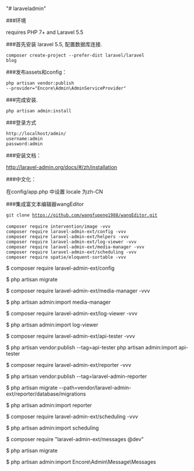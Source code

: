 "# laraveladmin" 

###环境

requires PHP 7+ and Laravel 5.5

###首先安装 laravel 5.5, 配置数据库连接.

<code>composer create-project --prefer-dist laravel/laravel blog</code>

###发布assets和config：

<code>php artisan vendor:publish --provider="Encore\Admin\AdminServiceProvider"</code>

###完成安装.

<code>php artisan admin:install</code>

###登录方式

<code>http://localhost/admin/</code><br />
<code>username:admin</code><br />
<code>password:admin</code>

###安装文档：

http://laravel-admin.org/docs/#/zh/installation

###中文化：

在config/app.php 中设置 locale 为zh-CN

###集成富文本编辑器wangEditor

<code>git clone https://github.com/wangfupeng1988/wangEditor.git</code><br /><br />
<code>composer require intervention/image -vvv</code><br />
<code>composer require laravel-admin-ext/config -vvv</code><br />
<code>composer require laravel-admin-ext/helpers -vvv</code><br />
<code>composer require laravel-admin-ext/log-viewer -vvv</code><br />
<code>composer require laravel-admin-ext/media-manager -vvv</code><br />
<code>composer require laravel-admin-ext/scheduling -vvv</code><br />
<code>composer require spatie/eloquent-sortable -vvv</code><br />

$ composer require laravel-admin-ext/config

$ php artisan migrate

$ composer require laravel-admin-ext/media-manager -vvv

$ php artisan admin:import media-manager

$ composer require laravel-admin-ext/log-viewer -vvv

$ php artisan admin:import log-viewer

$ composer require laravel-admin-ext/api-tester -vvv

$ php artisan vendor:publish --tag=api-tester
php artisan admin:import api-tester

$ composer require laravel-admin-ext/reporter -vvv

$ php artisan vendor:publish --tag=laravel-admin-reporter

$ php artisan migrate --path=vendor/laravel-admin-ext/reporter/database/migrations

$ php artisan admin:import reporter


$ composer require laravel-admin-ext/scheduling -vvv

$ php artisan admin:import scheduling

$ composer require "laravel-admin-ext/messages @dev"

$ php artisan migrate

$ php artisan admin:import Encore\\Admin\\Message\\Messages
